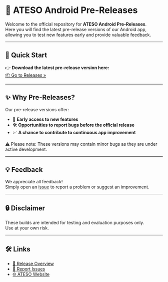 # 📱 **ATESO Android Pre-Releases**

Welcome to the official repository for **ATESO Android Pre-Releases**.  
Here you will find the latest pre-release versions of our Android app, allowing you to test new features early and provide valuable feedback.

---

## 🚀 **Quick Start**

👉 **Download the latest pre-release version here:**  
[📦 Go to Releases »](https://github.com/ateso-group/android-prerelease/releases)

---

## ✨ **Why Pre-Releases?**

Our pre-release versions offer:
- 🧪 **Early access to new features**
- 🛠️ **Opportunities to report bugs before the official release**
- 📈 **A chance to contribute to continuous app improvement**

⚠️ Please note: These versions may contain minor bugs as they are under active development.

---

## 💡 **Feedback**

We appreciate all feedback!  
Simply open an [issue](https://github.com/ateso-group/android-prerelease/issues) to report a problem or suggest an improvement.

---

## 🔒 **Disclaimer**

These builds are intended for testing and evaluation purposes only.  
Use at your own risk.

---

## 🛠 **Links**

- [📂 Release Overview](https://github.com/ateso-group/android-prerelease/releases)  
- [🐛 Report Issues](https://github.com/ateso-group/android-prerelease/issues)  
- [🌐 ATESO Website](https://www.ateso.ch)
